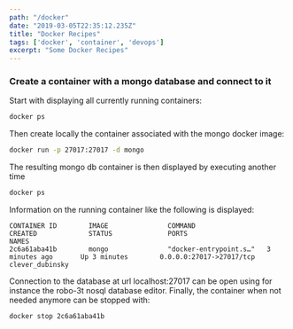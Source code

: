 ```yaml
---
path: "/docker"
date: "2019-03-05T22:35:12.235Z"
title: "Docker Recipes"
tags: ['docker', 'container', 'devops']
excerpt: "Some Docker Recipes"
---
```


### Create a container with a mongo database and connect to it

Start with displaying all currently running containers:
```bash
docker ps
```

Then create locally the container associated with the mongo docker image:
```bash
docker run -p 27017:27017 -d mongo
```

The resulting mongo db container is then displayed by executing another time 
```bash
docker ps
```
Information on the running container like the following is displayed:
```
CONTAINER ID        IMAGE               COMMAND                  CREATED             STATUS              PORTS                      NAMES
2c6a61aba41b        mongo               "docker-entrypoint.s…"   3 minutes ago       Up 3 minutes        0.0.0.0:27017->27017/tcp   clever_dubinsky
```

Connection to the database at url localhost:27017 can be open using for instance the robo-3t nosql database editor. 
Finally, the container when not needed anymore can be stopped with:
```
docker stop 2c6a61aba41b
```

